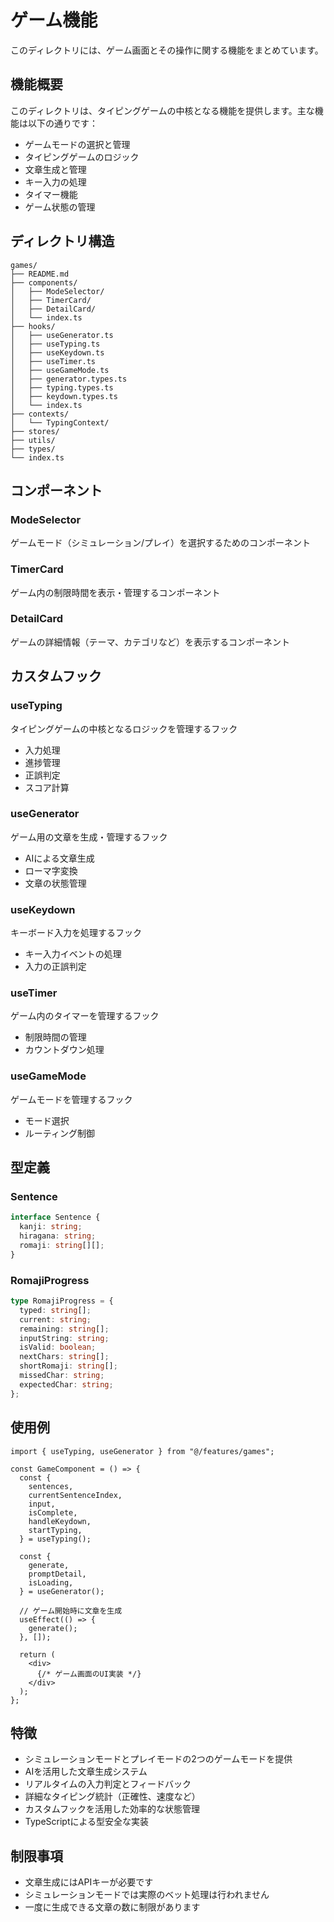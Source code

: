 # ゲーム機能

このディレクトリには、ゲーム画面とその操作に関する機能をまとめています。

## 機能概要

このディレクトリは、タイピングゲームの中核となる機能を提供します。主な機能は以下の通りです：

- ゲームモードの選択と管理
- タイピングゲームのロジック
- 文章生成と管理
- キー入力の処理
- タイマー機能
- ゲーム状態の管理

## ディレクトリ構造

```
games/
├── README.md
├── components/
│   ├── ModeSelector/
│   ├── TimerCard/
│   ├── DetailCard/
│   └── index.ts
├── hooks/
│   ├── useGenerator.ts
│   ├── useTyping.ts
│   ├── useKeydown.ts
│   ├── useTimer.ts
│   ├── useGameMode.ts
│   ├── generator.types.ts
│   ├── typing.types.ts
│   ├── keydown.types.ts
│   └── index.ts
├── contexts/
│   └── TypingContext/
├── stores/
├── utils/
├── types/
└── index.ts
```

## コンポーネント

### ModeSelector
ゲームモード（シミュレーション/プレイ）を選択するためのコンポーネント

### TimerCard
ゲーム内の制限時間を表示・管理するコンポーネント

### DetailCard
ゲームの詳細情報（テーマ、カテゴリなど）を表示するコンポーネント

## カスタムフック

### useTyping
タイピングゲームの中核となるロジックを管理するフック
- 入力処理
- 進捗管理
- 正誤判定
- スコア計算

### useGenerator
ゲーム用の文章を生成・管理するフック
- AIによる文章生成
- ローマ字変換
- 文章の状態管理

### useKeydown
キーボード入力を処理するフック
- キー入力イベントの処理
- 入力の正誤判定

### useTimer
ゲーム内のタイマーを管理するフック
- 制限時間の管理
- カウントダウン処理

### useGameMode
ゲームモードを管理するフック
- モード選択
- ルーティング制御

## 型定義

### Sentence
```typescript
interface Sentence {
  kanji: string;
  hiragana: string;
  romaji: string[][];
}
```

### RomajiProgress
```typescript
type RomajiProgress = {
  typed: string[];
  current: string;
  remaining: string[];
  inputString: string;
  isValid: boolean;
  nextChars: string[];
  shortRomaji: string[];
  missedChar: string;
  expectedChar: string;
};
```

## 使用例

```tsx
import { useTyping, useGenerator } from "@/features/games";

const GameComponent = () => {
  const {
    sentences,
    currentSentenceIndex,
    input,
    isComplete,
    handleKeydown,
    startTyping,
  } = useTyping();

  const {
    generate,
    promptDetail,
    isLoading,
  } = useGenerator();

  // ゲーム開始時に文章を生成
  useEffect(() => {
    generate();
  }, []);

  return (
    <div>
      {/* ゲーム画面のUI実装 */}
    </div>
  );
};
```

## 特徴

- シミュレーションモードとプレイモードの2つのゲームモードを提供
- AIを活用した文章生成システム
- リアルタイムの入力判定とフィードバック
- 詳細なタイピング統計（正確性、速度など）
- カスタムフックを活用した効率的な状態管理
- TypeScriptによる型安全な実装

## 制限事項

- 文章生成にはAPIキーが必要です
- シミュレーションモードでは実際のベット処理は行われません
- 一度に生成できる文章の数に制限があります
